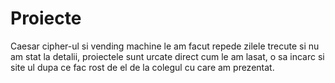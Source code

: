 # Proiecte

Caesar cipher-ul  si vending machine le am facut repede zilele trecute si nu am stat la detalii, proiectele sunt urcate direct cum le am lasat, o sa incarc si site ul dupa ce fac rost de el de la colegul cu care am prezentat.
